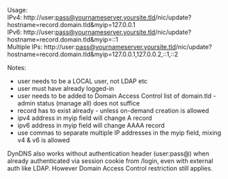 Usage:  
IPv4: http://user:pass@yournameserver.yoursite.tld/nic/update?hostname=record.domain.tld&myip=127.0.0.1  
IPv6: http://user:pass@yournameserver.yoursite.tld/nic/update?hostname=record.domain.tld&myip=::1  
Multiple IPs: http://user:pass@yournameserver.yoursite.tld/nic/update?hostname=record.domain.tld&myip=127.0.0.1,127.0.0.2,::1,::2

Notes:
- user needs to be a LOCAL user, not LDAP etc
- user must have already logged-in
- user needs to be added to Domain Access Control list of domain.tld - admin status (manage all) does not suffice
- record has to exist already - unless on-demand creation is allowed
- ipv4 address in myip field will change A record
- ipv6 address in myip field will change AAAA record
- use commas to separate multiple IP addresses in the myip field, mixing v4 & v6 is allowed

DynDNS also works without authentication header (user:pass@) when already authenticated via session cookie from /login, even with external auth like LDAP.
However Domain Access Control restriction still applies.